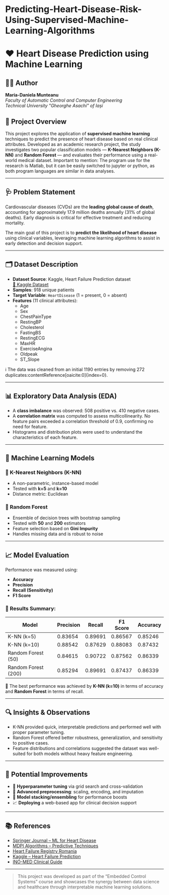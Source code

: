 # Predicting-Heart-Disease-Risk-Using-Supervised-Machine-Learning-Algorithms

# ❤️ Heart Disease Prediction using Machine Learning

## 👩‍💻 Author

**Maria-Daniela Munteanu**  
*Faculty of Automatic Control and Computer Engineering*  
*Technical University "Gheorghe Asachi" of Iași*  

## 🧠 Project Overview

This project explores the application of **supervised machine learning** techniques to predict the presence of heart disease based on real clinical attributes. Developed as an academic research project, the study investigates two popular classification models — **K-Nearest Neighbors (K-NN)** and **Random Forest** — and evaluates their performance using a real-world medical dataset. Important to mention: The program use for the research is Matlab, but it can be easily switched to jupyter or python, as both program languages are similar in data analyses.

---

## 🩺 Problem Statement

Cardiovascular diseases (CVDs) are the **leading global cause of death**, accounting for approximately 17.9 million deaths annually (31% of global deaths). Early diagnosis is critical for effective treatment and reducing mortality.

The main goal of this project is to **predict the likelihood of heart disease** using clinical variables, leveraging machine learning algorithms to assist in early detection and decision support.

---

## 🗂️ Dataset Description

- **Dataset Source**: Kaggle, Heart Failure Prediction dataset  
  [🔗 Kaggle Dataset](https://www.kaggle.com/datasets/fedesoriano/heart-failure-prediction)
- **Samples**: 918 unique patients
- **Target Variable**: `HeartDisease` (1 = present, 0 = absent)
- **Features** (11 clinical attributes):
  - Age
  - Sex
  - ChestPainType
  - RestingBP
  - Cholesterol
  - FastingBS
  - RestingECG
  - MaxHR
  - ExerciseAngina
  - Oldpeak
  - ST_Slope

ℹ️ The data was cleaned from an initial 1190 entries by removing 272 duplicates:contentReference[oaicite:0]{index=0}.

---

## 📊 Exploratory Data Analysis (EDA)

- A **class imbalance** was observed: 508 positive vs. 410 negative cases.
- A **correlation matrix** was computed to assess multicollinearity. No feature pairs exceeded a correlation threshold of 0.9, confirming no need for feature.
- Histograms and distribution plots were used to understand the characteristics of each feature.

---

## 🧪 Machine Learning Models

### 🔹 K-Nearest Neighbors (K-NN)
- A non-parametric, instance-based model
- Tested with **k=5** and **k=10**
- Distance metric: Euclidean

### 🔹 Random Forest
- Ensemble of decision trees with bootstrap sampling
- Tested with **50** and **200** estimators
- Feature selection based on **Gini Impurity**
- Handles missing data and is robust to noise

---

## 📈 Model Evaluation

Performance was measured using:
- **Accuracy**
- **Precision**
- **Recall (Sensitivity)**
- **F1 Score**

### 🧮 Results Summary:

| Model                  | Precision | Recall   | F1 Score | Accuracy |
|------------------------|-----------|----------|----------|----------|
| K-NN (k=5)             | 0.83654   | 0.89691  | 0.86567  | 0.85246  |
| K-NN (k=10)            | 0.88542   | 0.87629  | 0.88083  | 0.87432  |
| Random Forest (50)     | 0.84615   | 0.90722  | 0.87562  | 0.86339  |
| Random Forest (200)    | 0.85294   | 0.89691  | 0.87437  | 0.86339  |

📌 The best performance was achieved by **K-NN (k=10)** in terms of accuracy and **Random Forest** in terms of recall.

---

## 🔍 Insights & Observations

- K-NN provided quick, interpretable predictions and performed well with proper parameter tuning.
- Random Forest offered better robustness, generalization, and sensitivity to positive cases.
- Feature distributions and correlations suggested the dataset was well-suited for both models without heavy feature engineering.

---

## 🚀 Potential Improvements

- 🔧 **Hyperparameter tuning** via grid search and cross-validation
- 🧼 **Advanced preprocessing**: scaling, encoding, and imputation
- 🧠 **Model stacking/ensembling** for performance boosts
- 📈 **Deploying** a web-based app for clinical decision support

---

## 📚 References

- [Springer Journal – ML for Heart Disease](https://link.springer.com/article/10.1007/s42979-023-02529-y)
- [MDPI Algorithms – Predictive Techniques](https://www.mdpi.com/1999-4893/17/2/78)
- [Heart Failure Registry Romania](https://revista.cardioportal.ro/arhiva/characteristics-of-patients-with-heart-failure-from-romania-enrolled-in-esc-hf-long-term-esc-hf-lt-registry/)
- [Kaggle – Heart Failure Prediction](https://www.kaggle.com/datasets/fedesoriano/heart-failure-prediction)
- [INO-MED Clinical Guide](https://ino-med.ro/docs/document-de-pozitie-insuficienta-cardiaca.pdf)

---

> This project was developed as part of the “Embedded Control Systems” course and showcases the synergy between data science and healthcare through interpretable machine learning solutions.
